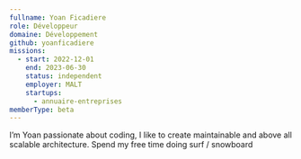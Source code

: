 ```yaml
---
fullname: Yoan Ficadiere
role: Développeur
domaine: Développement
github: yoanficadiere
missions:
  - start: 2022-12-01
    end: 2023-06-30
    status: independent
    employer: MALT
    startups:
      - annuaire-entreprises
memberType: beta
---
```

I’m Yoan passionate about coding, I like to create maintainable and above all scalable architecture. Spend my free time doing surf / snowboard